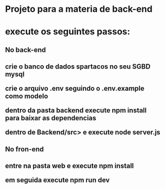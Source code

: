 <h1>Projeto para a materia de back-end<h1>
<p>execute os seguintes passos:</p>
<h2>No back-end<h2>
<p>crie o banco de dados spartacos no seu SGBD mysql</p>
<p>crie o arquivo .env seguindo o .env.example como modelo</p>
<p>dentro da pasta backend execute npm install para baixar as dependencias</p>
<p>dentro de Backend/src> e execute node server.js</p>
<h2>No fron-end<h2>
<p>entre na pasta web e execute npm install</p>
<p>em seguida execute npm run dev</p>
